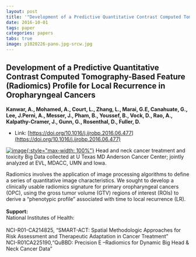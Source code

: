 ```yaml
---
layout: post
title: '"Development of a Predictive Quantitative Contrast Computed Tomography-Based Feature (Radiomics) Profile for Local Recurrence in Oropharyngeal Cancers"'
date: 2016-10-01
tags: paper
categories: papers
tabs: true
image: p1020226-pano.jpg-srcw.jpg
---
```


## Development of a Predictive Quantitative Contrast Computed Tomography-Based Feature (Radiomics) Profile for Local Recurrence in Oropharyngeal Cancers
**Kanwar, A., Mohamed, A., Court, L., Zhang, L., Marai, G.E, Canahuate, G., Lee, J.Perni, A., Messer, J., Pham, B., Youssef, B., Vock, D., Rao, A., Kalpathy-Cramer, J., Gunn, G., Rosenthal, D., Fuller, D.**
- Link: [https://doi.org/10.1016/j.ijrobp.2016.06.477](https://doi.org/10.1016/j.ijrobp.2016.06.477)


[![image](https://www.evl.uic.edu/output/originals/p1020226-pano.jpg-srcw.jpg){:style="max-width: 100%"}](https://www.evl.uic.edu/output/originals/p1020226-pano.jpg-srcw.jpg)
Head and neck cancer treatment and toxicity Big Data collected at U Texas MD Anderson Cancer Center; jointly analyzed at EVL, MDACC, UMN and Iowa.

Radiomics involves the application of image processing algorithms to define a series of quantitative image characteristics. We sought to develop a clinically usable radiomics signature for primary oropharyngeal cancers (OPC), using the gross tumor volume (GTV) regions of interest (ROIs) to derive a &ldquo;phenotypic profile&rdquo; associated with time to local recurrence (LR).<br><br>
<strong>Support:</strong><br>
National Institutes of Health:<br><br>
NCI-R01-CA214825, &ldquo;SMART-ACT: Spatial Methodologic Approaches for Risk Assessment and Therapeutic Adaptation in Cancer Treatment&rdquo;<br>
NCI-R01CA225190,&ldquo;QuBBD: Precision E –Radiomics for Dynamic Big Head & Neck Cancer Data&rdquo;